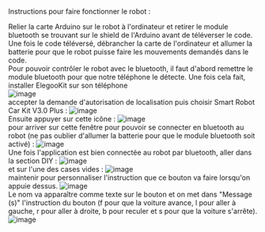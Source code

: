 Instructions pour faire fonctionner le robot :

Relier la carte Arduino sur le robot à l'ordinateur et retirer le module bluetooth se trouvant sur le shield de l'Arduino avant de téléverser le code. Une fois le code téléversé, débrancher la carte de l'ordinateur et allumer la batterie pour que le robot puisse 
faire les mouvements demandés dans le code. <br>
Pour pouvoir contrôler le robot avec le bluetooth, il faut d'abord remettre le module bluetooth pour que notre téléphone le détecte. Une fois cela fait, installer ElegooKit sur son téléphone <br> ![image](https://github.com/user-attachments/assets/4cd7bc92-1b78-4453-a597-fabc81c8c913) <br>
accepter la demande d'autorisation de localisation puis choisir Smart Robot Car Kit V3.0 Plus : ![image](https://github.com/user-attachments/assets/a7704406-fff6-43b1-9113-0c7a53fcec12) <br>
Ensuite appuyer sur cette icône : ![image](https://github.com/user-attachments/assets/32e62c8c-5bbf-43b5-bb07-0ad667174635) <br>
pour arriver sur cette fenêtre pour pouvoir se connecter en bluetooth au robot (ne pas oublier d'allumer la batterie pour que le module bluetooth soit activé) : ![image](https://github.com/user-attachments/assets/76efcab8-fab5-40aa-8a20-183c3c7b7c0a) <br>
Une fois l'application est bien connectée au robot par bluetooth, aller dans la section DIY : ![image](https://github.com/user-attachments/assets/f5787793-2555-435e-acb9-c9582cb37f53) <br>
et sur l'une des cases vides : ![image](https://github.com/user-attachments/assets/07ac3de1-205b-4521-9816-2c8f19ae890f) <br>
maintenir pour personnaliser l'instruction que ce bouton va faire lorsqu'on appuie dessus. ![image](https://github.com/user-attachments/assets/83eb1317-2214-44b4-bcda-884ebc06be90) <br>
Le nom va apparaître comme texte sur le bouton et on met dans "Message (s)" l'instruction du bouton (f pour que la voiture avance, l pour aller à gauche, r pour aller à droite, b pour reculer et s pour que la voiture s'arrête).
![image](https://github.com/user-attachments/assets/59d93d5b-436e-4993-8b05-8692ea28cd74)
